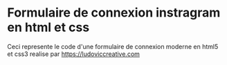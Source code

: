 # Formulaire de connexion instragram en html et css

Ceci represente le code d'une formulaire de connexion moderne en html5 et css3 realise par https://ludoviccreative.com
